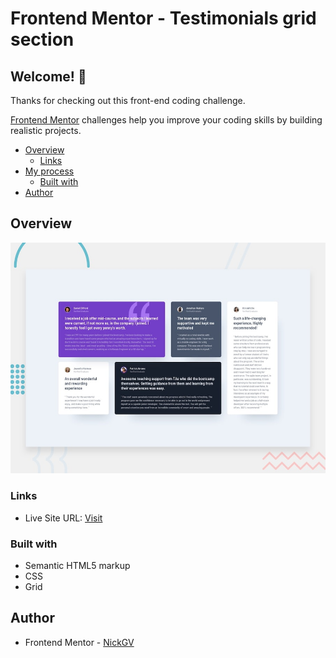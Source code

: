 # Frontend Mentor - Testimonials grid section

## Welcome! 👋

Thanks for checking out this front-end coding challenge.

[Frontend Mentor](https://www.frontendmentor.io) challenges help you improve your coding skills by building realistic projects.

- [Overview](#overview)
  - [Links](#links)
- [My process](#my-process)
  - [Built with](#built-with)
- [Author](#author)

## Overview

![Design preview for the Notifications page coding challenge](./design/desktop-preview.jpg)

### Links

- Live Site URL: [Visit](https://testimonials-grid-nickgv.netlify.app)

### Built with

- Semantic HTML5 markup
- CSS
- Grid

## Author

- Frontend Mentor - [NickGV](https://www.frontendmentor.io/profile/learningsix)

